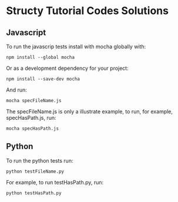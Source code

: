 # Structy Tutorial Codes Solutions

## Javascript

To run the javascrip tests install with mocha globally with:
```
npm install --global mocha
```

Or as a development dependency for your project:
```
npm install --save-dev mocha
```

And run:
```
mocha specFileName.js
```

The specFileName.js is only a illustrate example, to run, for example, specHasPath.js, run:
```
mocha specHasPath.js
```

## Python

To run the python tests run:
```
python testFileName.py
```

For example, to run testHasPath.py, run:
```
python testHasPath.py
```